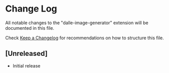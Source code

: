 # Change Log

All notable changes to the "dalle-image-generator" extension will be documented in this file.

Check [Keep a Changelog](http://keepachangelog.com/) for recommendations on how to structure this file.

## [Unreleased]

- Initial release
